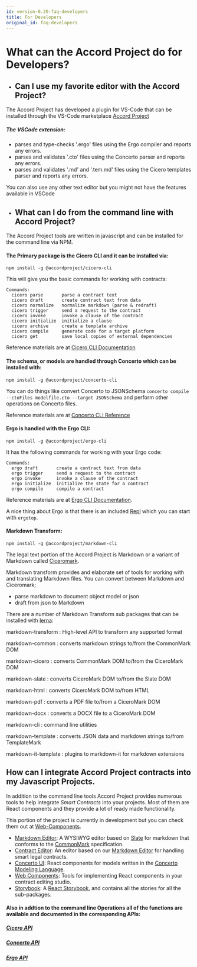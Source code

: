 ```yaml
---
id: version-0.20-faq-developers
title: For Developers
original_id: faq-developers
---
```

# What can the Accord Project do for Developers?

* ## Can I use my favorite editor with the Accord Project?

The Accord Project has developed a plugin for VS-Code that can be installed through the VS-Code marketplace [Accord Project](https://marketplace.visualstudio.com/items?itemName=accordproject.cicero-vscode-extension)

##### The VSCode extension:

* parses and type-checks '.ergo' files using the Ergo compiler and reports any errors.
* parses and validates '.cto' files using the Concerto parser and reports any errors.
* parses and validates '.md' and '.tem.md' files using the Cicero templates parser and reports any errors.

You can also use any other text editor but you might not have the features available in VSCode

* ## What can I do from the command line with Accord Project?

The Accord Project tools are written in javascript and can be installed for the command line via NPM.

#### The Primary package is the **Cicero** CLI and it can be installed via: 

```npm install -g @accordproject/cicero-cli```

This will give you the basic commands for working with contracts:

```
Commands:
  cicero parse       parse a contract text
  cicero draft       create contract text from data
  cicero normalize   normalize markdown (parse & redraft)
  cicero trigger     send a request to the contract
  cicero invoke      invoke a clause of the contract
  cicero initialize  initialize a clause
  cicero archive     create a template archive
  cicero compile     generate code for a target platform
  cicero get         save local copies of external dependencies
  ```
  
  Reference materials are at [Cicero CLI Documentation](https://docs.accordproject.org/docs/cicero-cli.html)

#### The schema, or models are handled through **Concerto** which can be installed with:

  ```npm install -g @accordproject/concerto-cli```

  You can do things like convert Concerto to JSONSchema ```concerto compile --ctoFiles modelfile.cto --target JSONSchema``` and perform other operations on Concerto files.

  Reference materials are at [Concerto CLI Reference](https://docs.accordproject.org/docs/cicero-cli.html)

####  **Ergo** is handled with the **Ergo** CLI:

```npm install -g @accordproject/ergo-cli```

It has the following commands for working with your Ergo code:

```
Commands:
  ergo draft       create a contract text from data
  ergo trigger     send a request to the contract
  ergo invoke      invoke a clause of the contract
  ergo initialize  initialize the state for a contract
  ergo compile     compile a contract
  ```

  Reference materials are at [Ergo CLI Documentation](https://docs.accordproject.org/docs/ergo-cli.html).

  A nice thing about Ergo is that there is an included [Repl](https://docs.accordproject.org/docs/ergo-repl.html) which you can start with ```ergotop```. 

#### Markdown Transform:
```npm install -g @accordproject/markdown-cli```    

The legal text portion of the Accord Project is Markdown or a variant of Markdown called [Ciceromark](http://docs.accordproject.org/docs/markup-cicero.html). 

Markdown transform provides and elaborate set of tools for working with and translating Markdown files. You can convert between Markdown and Ciceromark;
*  parse markdown to document object model or json
*  draft from json to Markdown

There are a number of Markdown Transform sub packages that can be installed with [lerna](https://github.com/lerna/lerna):

markdown-transform : High-level API to transform any supported format

markdown-common : converts markdown strings to/from the CommonMark DOM

markdown-cicero : converts CommonMark DOM to/from the CiceroMark DOM

markdown-slate : converts CiceroMark DOM to/from the Slate DOM

markdown-html : converts CiceroMark DOM to/from HTML

markdown-pdf : converts a PDF file to/from a CiceroMark DOM

markdown-docx : converts a DOCX file to a CiceroMark DOM

markdown-cli : command line utilities

markdown-template : converts JSON data and markdown strings to/from TemplateMark

markdown-it-template : plugins to markdown-it for markdown extensions

## How can I integrate Accord Project contracts into my Javascript Projects.

In addition to the command line tools Accord Project provides numerous tools to help integrate *Smart Contracts* into your projects. Most of them are React components and they provide a lot of ready made functionality.

This portion of the project is currently in development but you can check them out at [Web-Components](https://github.com/accordproject/web-components).

- [Markdown Editor](packages/ui-markdown-editor): A WYSIWYG editor based on [Slate](https://www.slatejs.org) for markdown that conforms to the [CommonMark](https://spec.commonmark.org) specification.
- [Contract Editor](packages/ui-contract-edtior): An editor based on our [Markdown Editor](packages/ui-markdown-editor) for handling smart legal contracts.
- [Concerto UI](packages/ui-concerto): React components for models written in the [Concerto Modeling Language](https://github.com/accordproject/concerto).
- [Web Components](packages/ui-components): Tools for implementing React components in your contract editing studio.
- [Storybook](packages/storybook): A [React Storybook](https://storybook.js.org), and contains all the stories for all the sub-packages.


#### Also in addtion to the command line Operations all of the functions are available and documented in the corresponding APIs:

##### [Cicero API](https://docs.accordproject.org/docs/cicero-api.html)
##### [Concerto API](https://docs.accordproject.org/docs/concerto-api.html)
##### [Ergo API](https://docs.accordproject.org/docs/ergo-api.html)
